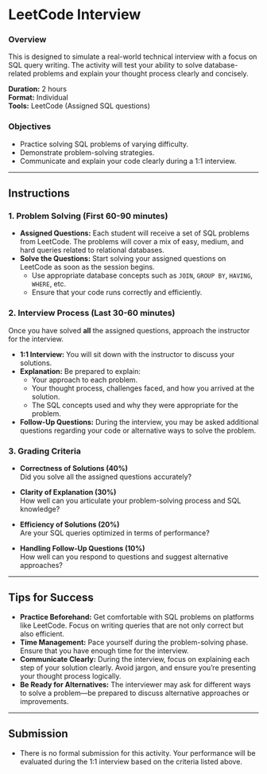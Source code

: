 # LeetCode Interview

### Overview
This is designed to simulate a real-world technical interview with a focus on SQL query writing. The activity will test your ability to solve database-related problems and explain your thought process clearly and concisely.

**Duration:** 2 hours  
**Format:** Individual  
**Tools:** LeetCode (Assigned SQL questions)

### Objectives
- Practice solving SQL problems of varying difficulty.
- Demonstrate problem-solving strategies.
- Communicate and explain your code clearly during a 1:1 interview.

---

## Instructions

### 1. Problem Solving (First 60-90 minutes)
- **Assigned Questions:** Each student will receive a set of SQL problems from LeetCode. The problems will cover a mix of easy, medium, and hard queries related to relational databases.
- **Solve the Questions:** Start solving your assigned questions on LeetCode as soon as the session begins. 
  - Use appropriate database concepts such as `JOIN`, `GROUP BY`, `HAVING`, `WHERE`, etc.
  - Ensure that your code runs correctly and efficiently.

### 2. Interview Process (Last 30-60 minutes)
Once you have solved **all** the assigned questions, approach the instructor for the interview.

- **1:1 Interview:** You will sit down with the instructor to discuss your solutions.
- **Explanation:** Be prepared to explain:
  - Your approach to each problem.
  - Your thought process, challenges faced, and how you arrived at the solution.
  - The SQL concepts used and why they were appropriate for the problem.
- **Follow-Up Questions:** During the interview, you may be asked additional questions regarding your code or alternative ways to solve the problem.

### 3. Grading Criteria
- **Correctness of Solutions (40%)**  
  Did you solve all the assigned questions accurately?

- **Clarity of Explanation (30%)**  
  How well can you articulate your problem-solving process and SQL knowledge?

- **Efficiency of Solutions (20%)**  
  Are your SQL queries optimized in terms of performance?

- **Handling Follow-Up Questions (10%)**  
  How well can you respond to questions and suggest alternative approaches?

---

## Tips for Success
- **Practice Beforehand:** Get comfortable with SQL problems on platforms like LeetCode. Focus on writing queries that are not only correct but also efficient.
- **Time Management:** Pace yourself during the problem-solving phase. Ensure that you have enough time for the interview.
- **Communicate Clearly:** During the interview, focus on explaining each step of your solution clearly. Avoid jargon, and ensure you’re presenting your thought process logically.
- **Be Ready for Alternatives:** The interviewer may ask for different ways to solve a problem—be prepared to discuss alternative approaches or improvements.

---

## Submission
- There is no formal submission for this activity. Your performance will be evaluated during the 1:1 interview based on the criteria listed above.
